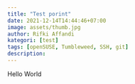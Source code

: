 ```yaml
---
title: "Test porint"
date: 2021-12-14T14:44:46+07:00
image: assets/thumb.jpg
author: Rifki Affandi
kategori: [test]
tags: [openSUSE, Tumbleweed, SSH, git]
description: 
---
```

Hello World